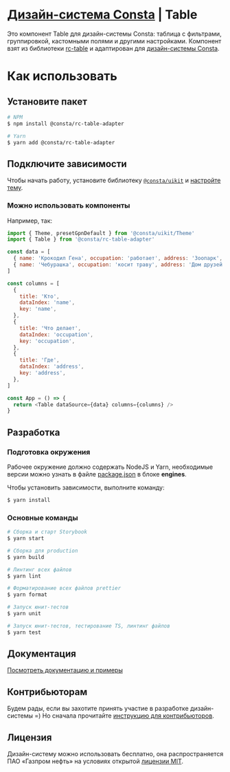 # [Дизайн-система Consta](http://consta.gazprom-neft.ru/) | Table

Это компонент Table для дизайн-системы Consta: таблица с фильтрами, группировкой, кастомными полями и другими настройками. Компонент взят из библиотеки [rc-table](https://github.com/react-component/table) и адаптирован для [дизайн-системы Consta](https://consta.gazprom-neft.ru/).

# Как использовать

## Установите пакет

```sh
# NPM
$ npm install @consta/rc-table-adapter

# Yarn
$ yarn add @consta/rc-table-adapter
```

## Подключите зависимости

Чтобы начать работу, установите библиотеку [`@consta/uikit`](https://www.npmjs.com/package/@consta/uikit) и [настройте тему](https://consta-uikit.vercel.app/?path=/docs/components-theme--playground).

### Можно использовать компоненты

Например, так:

```js
import { Theme, presetGpnDefault } from '@consta/uikit/Theme'
import { Table } from '@consta/rc-table-adapter'

const data = [
  { name: 'Крокодил Гена', occupation: 'работает', address: 'Зоопарк', key: '1' },
  { name: 'Чебурашка', occupation: 'косит траву', address: 'Дом друзей', key: '2' },
]

const columns = [
  {
    title: 'Кто',
    dataIndex: 'name',
    key: 'name',
  },
  {
    title: 'Что делает',
    dataIndex: 'occupation',
    key: 'occupation',
  },
  {
    title: 'Где',
    dataIndex: 'address',
    key: 'address',
  },
]

const App = () => {
  return <Table dataSource={data} columns={columns} />
}
```

## Разработка

### Подготовка окружения

Рабочее окружение должно содержать NodeJS и Yarn, необходимые версии можно узнать в файле [package.json](./package.json) в блоке **engines**.

Чтобы установить зависимости, выполните команду:

```sh
$ yarn install
```

### Основные команды

```sh
# Сборка и старт Storybook
$ yarn start

# Сборка для production
$ yarn build

# Линтинг всех файлов
$ yarn lint

# Форматирование всех файлов prettier
$ yarn format

# Запуск юнит-тестов
$ yarn unit

# Запуск юнит-тестов, тестирование TS, линтинг файлов
$ yarn test
```

## Документация

[Посмотреть документацию и примеры](https://rc-table-adapter.vercel.app/)

## Контрибьюторам

Будем рады, если вы захотите принять участие в разработке дизайн-системы =) Но сначала прочитайте [инструкцию для контрибьюторов](https://consta-uikit.vercel.app/?path=/docs/common-develop-contributors--page).

## Лицензия

Дизайн-систему можно использовать бесплатно, она распространяется ПАО «Газпром нефть» на условиях открытой [лицензии MIT](https://consta.gazprom-neft.ru/static/licence_mit.pdf).
